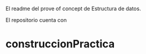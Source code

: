 El readme del prove of concept de Estructura de datos. 

El repositorio cuenta con 

# construccionPractica

